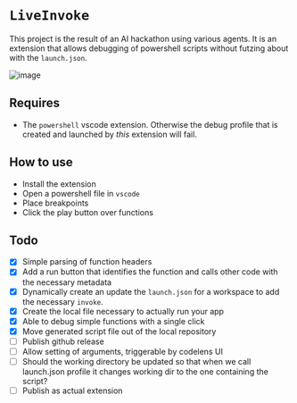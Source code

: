 # `LiveInvoke`

This project is the result of an AI hackathon using various agents. It is an extension that allows debugging of powershell scripts without futzing about with the `launch.json`.

![image](https://github.com/user-attachments/assets/a148fd20-dbf1-47be-9164-097894e528ed)

## Requires

- The `powershell` vscode extension. Otherwise the debug profile that is created and launched by _this_ extension will fail.

## How to use

- Install the extension
- Open a powershell file in `vscode`
- Place breakpoints
- Click the play button over functions

## Todo

- [x] Simple parsing of function headers
- [x] Add a run button that identifies the function and calls other code with the necessary metadata
- [x] Dynamically create an update the `launch.json` for a workspace to add the necessary `invoke`.
- [x] Create the local file necessary to actually run your app
- [x] Able to debug simple functions with a single click
- [x] Move generated script file out of the local repository
- [ ] Publish github release
- [ ] Allow setting of arguments, triggerable by codelens UI
- [ ] Should the working directory be updated so that when we call launch.json profile it changes working dir to the one containing the script?
- [ ] Publish as actual extension